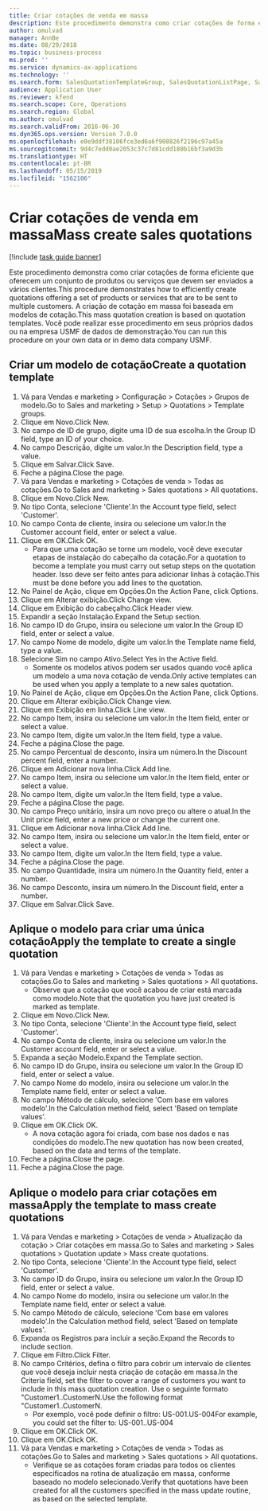 ```yaml
---
title: Criar cotações de venda em massa
description: Este procedimento demonstra como criar cotações de forma eficiente que oferecem um conjunto de produtos ou serviços que devem ser enviados a vários clientes.
author: omulvad
manager: AnnBe
ms.date: 08/29/2018
ms.topic: business-process
ms.prod: ''
ms.service: dynamics-ax-applications
ms.technology: ''
ms.search.form: SalesQuotationTemplateGroup, SalesQuotationListPage, SalesCreateQuotation, SalesQuotationTable, SysQueryForm
audience: Application User
ms.reviewer: kfend
ms.search.scope: Core, Operations
ms.search.region: Global
ms.author: omulvad
ms.search.validFrom: 2016-06-30
ms.dyn365.ops.version: Version 7.0.0
ms.openlocfilehash: e0e9ddf38106fce3ed6a6f908826f2196c97a45a
ms.sourcegitcommit: 9d4c7edd0ae2053c37c7d81cdd180b16bf3a9d3b
ms.translationtype: HT
ms.contentlocale: pt-BR
ms.lasthandoff: 05/15/2019
ms.locfileid: "1562106"
---
```

# <a name="mass-create-sales-quotations"></a><span data-ttu-id="e250b-103">Criar cotações de venda em massa</span><span class="sxs-lookup"><span data-stu-id="e250b-103">Mass create sales quotations</span></span>

[!include [task guide banner](../../includes/task-guide-banner.md)]

<span data-ttu-id="e250b-104">Este procedimento demonstra como criar cotações de forma eficiente que oferecem um conjunto de produtos ou serviços que devem ser enviados a vários clientes.</span><span class="sxs-lookup"><span data-stu-id="e250b-104">This procedure demonstrates how to efficiently create quotations offering a set of products or services that are to be sent to multiple customers.</span></span> <span data-ttu-id="e250b-105">A criação de cotação em massa foi baseada em modelos de cotação.</span><span class="sxs-lookup"><span data-stu-id="e250b-105">This mass quotation creation is based on quotation templates.</span></span> <span data-ttu-id="e250b-106">Você pode realizar esse procedimento em seus próprios dados ou na empresa USMF de dados de demonstração.</span><span class="sxs-lookup"><span data-stu-id="e250b-106">You can run this procedure on your own data or in demo data company USMF.</span></span>


## <a name="create-a-quotation-template"></a><span data-ttu-id="e250b-107">Criar um modelo de cotação</span><span class="sxs-lookup"><span data-stu-id="e250b-107">Create a quotation template</span></span>
1. <span data-ttu-id="e250b-108">Vá para Vendas e marketing > Configuração > Cotações > Grupos de modelo.</span><span class="sxs-lookup"><span data-stu-id="e250b-108">Go to Sales and marketing > Setup > Quotations > Template groups.</span></span>
2. <span data-ttu-id="e250b-109">Clique em Novo.</span><span class="sxs-lookup"><span data-stu-id="e250b-109">Click New.</span></span>
3. <span data-ttu-id="e250b-110">No campo de ID de grupo, digite uma ID de sua escolha.</span><span class="sxs-lookup"><span data-stu-id="e250b-110">In the Group ID field, type an ID of your choice.</span></span>
4. <span data-ttu-id="e250b-111">No campo Descrição, digite um valor.</span><span class="sxs-lookup"><span data-stu-id="e250b-111">In the Description field, type a value.</span></span>
5. <span data-ttu-id="e250b-112">Clique em Salvar.</span><span class="sxs-lookup"><span data-stu-id="e250b-112">Click Save.</span></span>
6. <span data-ttu-id="e250b-113">Feche a página.</span><span class="sxs-lookup"><span data-stu-id="e250b-113">Close the page.</span></span>
7. <span data-ttu-id="e250b-114">Vá para Vendas e marketing > Cotações de venda > Todas as cotações.</span><span class="sxs-lookup"><span data-stu-id="e250b-114">Go to Sales and marketing > Sales quotations > All quotations.</span></span>
8. <span data-ttu-id="e250b-115">Clique em Novo.</span><span class="sxs-lookup"><span data-stu-id="e250b-115">Click New.</span></span>
9. <span data-ttu-id="e250b-116">No tipo Conta, selecione 'Cliente'.</span><span class="sxs-lookup"><span data-stu-id="e250b-116">In the Account type field, select 'Customer'.</span></span>
10. <span data-ttu-id="e250b-117">No campo Conta de cliente, insira ou selecione um valor.</span><span class="sxs-lookup"><span data-stu-id="e250b-117">In the Customer account field, enter or select a value.</span></span>
11. <span data-ttu-id="e250b-118">Clique em OK.</span><span class="sxs-lookup"><span data-stu-id="e250b-118">Click OK.</span></span>
    * <span data-ttu-id="e250b-119">Para que uma cotação se torne um modelo, você deve executar etapas de instalação do cabeçalho da cotação.</span><span class="sxs-lookup"><span data-stu-id="e250b-119">For a quotation to become a template you must carry out  setup steps on the quotation header.</span></span> <span data-ttu-id="e250b-120">Isso deve ser feito antes para adicionar linhas à cotação.</span><span class="sxs-lookup"><span data-stu-id="e250b-120">This must be done before you add lines to the quotation.</span></span>   
12. <span data-ttu-id="e250b-121">No Painel de Ação, clique em Opções.</span><span class="sxs-lookup"><span data-stu-id="e250b-121">On the Action Pane, click Options.</span></span>
13. <span data-ttu-id="e250b-122">Clique em Alterar exibição.</span><span class="sxs-lookup"><span data-stu-id="e250b-122">Click Change view.</span></span>
14. <span data-ttu-id="e250b-123">Clique em Exibição do cabeçalho.</span><span class="sxs-lookup"><span data-stu-id="e250b-123">Click Header view.</span></span>
15. <span data-ttu-id="e250b-124">Expandir a seção Instalação.</span><span class="sxs-lookup"><span data-stu-id="e250b-124">Expand the Setup section.</span></span>
16. <span data-ttu-id="e250b-125">No campo ID do Grupo, insira ou selecione um valor.</span><span class="sxs-lookup"><span data-stu-id="e250b-125">In the Group ID field, enter or select a value.</span></span>
17. <span data-ttu-id="e250b-126">No campo Nome de modelo, digite um valor.</span><span class="sxs-lookup"><span data-stu-id="e250b-126">In the Template name field, type a value.</span></span>
18. <span data-ttu-id="e250b-127">Selecione Sim no campo Ativo.</span><span class="sxs-lookup"><span data-stu-id="e250b-127">Select Yes in the Active field.</span></span>
    * <span data-ttu-id="e250b-128">Somente os modelos ativos podem ser usados quando você aplica um modelo a uma nova cotação de venda.</span><span class="sxs-lookup"><span data-stu-id="e250b-128">Only active templates can be used when you apply a template to a new sales quotation.</span></span>  
19. <span data-ttu-id="e250b-129">No Painel de Ação, clique em Opções.</span><span class="sxs-lookup"><span data-stu-id="e250b-129">On the Action Pane, click Options.</span></span>
20. <span data-ttu-id="e250b-130">Clique em Alterar exibição.</span><span class="sxs-lookup"><span data-stu-id="e250b-130">Click Change view.</span></span>
21. <span data-ttu-id="e250b-131">Clique em Exibição em linha.</span><span class="sxs-lookup"><span data-stu-id="e250b-131">Click Line view.</span></span>
22. <span data-ttu-id="e250b-132">No campo Item, insira ou selecione um valor.</span><span class="sxs-lookup"><span data-stu-id="e250b-132">In the Item field, enter or select a value.</span></span>
23. <span data-ttu-id="e250b-133">No campo Item, digite um valor.</span><span class="sxs-lookup"><span data-stu-id="e250b-133">In the Item field, type a value.</span></span>
24. <span data-ttu-id="e250b-134">Feche a página.</span><span class="sxs-lookup"><span data-stu-id="e250b-134">Close the page.</span></span>
25. <span data-ttu-id="e250b-135">No campo Percentual de desconto, insira um número.</span><span class="sxs-lookup"><span data-stu-id="e250b-135">In the Discount percent field, enter a number.</span></span>
26. <span data-ttu-id="e250b-136">Clique em Adicionar nova linha.</span><span class="sxs-lookup"><span data-stu-id="e250b-136">Click Add line.</span></span>
27. <span data-ttu-id="e250b-137">No campo Item, insira ou selecione um valor.</span><span class="sxs-lookup"><span data-stu-id="e250b-137">In the Item field, enter or select a value.</span></span>
28. <span data-ttu-id="e250b-138">No campo Item, digite um valor.</span><span class="sxs-lookup"><span data-stu-id="e250b-138">In the Item field, type a value.</span></span>
29. <span data-ttu-id="e250b-139">Feche a página.</span><span class="sxs-lookup"><span data-stu-id="e250b-139">Close the page.</span></span>
30. <span data-ttu-id="e250b-140">No campo Preço unitário, insira um novo preço ou altere o atual.</span><span class="sxs-lookup"><span data-stu-id="e250b-140">In the Unit price field, enter a new price or change the current one.</span></span>
31. <span data-ttu-id="e250b-141">Clique em Adicionar nova linha.</span><span class="sxs-lookup"><span data-stu-id="e250b-141">Click Add line.</span></span>
32. <span data-ttu-id="e250b-142">No campo Item, insira ou selecione um valor.</span><span class="sxs-lookup"><span data-stu-id="e250b-142">In the Item field, enter or select a value.</span></span>
33. <span data-ttu-id="e250b-143">No campo Item, digite um valor.</span><span class="sxs-lookup"><span data-stu-id="e250b-143">In the Item field, type a value.</span></span>
34. <span data-ttu-id="e250b-144">Feche a página.</span><span class="sxs-lookup"><span data-stu-id="e250b-144">Close the page.</span></span>
35. <span data-ttu-id="e250b-145">No campo Quantidade, insira um número.</span><span class="sxs-lookup"><span data-stu-id="e250b-145">In the Quantity field, enter a number.</span></span>
36. <span data-ttu-id="e250b-146">No campo Desconto, insira um número.</span><span class="sxs-lookup"><span data-stu-id="e250b-146">In the Discount field, enter a number.</span></span>
37. <span data-ttu-id="e250b-147">Clique em Salvar.</span><span class="sxs-lookup"><span data-stu-id="e250b-147">Click Save.</span></span>

## <a name="apply-the-template-to-create-a-single-quotation"></a><span data-ttu-id="e250b-148">Aplique o modelo para criar uma única cotação</span><span class="sxs-lookup"><span data-stu-id="e250b-148">Apply the template to create a single quotation</span></span>
1. <span data-ttu-id="e250b-149">Vá para Vendas e marketing > Cotações de venda > Todas as cotações.</span><span class="sxs-lookup"><span data-stu-id="e250b-149">Go to Sales and marketing > Sales quotations > All quotations.</span></span>
    * <span data-ttu-id="e250b-150">Observe que a cotação que você acabou de criar está marcada como modelo.</span><span class="sxs-lookup"><span data-stu-id="e250b-150">Note that the quotation you have just created is marked as template.</span></span>  
2. <span data-ttu-id="e250b-151">Clique em Novo.</span><span class="sxs-lookup"><span data-stu-id="e250b-151">Click New.</span></span>
3. <span data-ttu-id="e250b-152">No tipo Conta, selecione 'Cliente'.</span><span class="sxs-lookup"><span data-stu-id="e250b-152">In the Account type field, select 'Customer'.</span></span>
4. <span data-ttu-id="e250b-153">No campo Conta de cliente, insira ou selecione um valor.</span><span class="sxs-lookup"><span data-stu-id="e250b-153">In the Customer account field, enter or select a value.</span></span>
5. <span data-ttu-id="e250b-154">Expanda a seção Modelo.</span><span class="sxs-lookup"><span data-stu-id="e250b-154">Expand the Template section.</span></span>
6. <span data-ttu-id="e250b-155">No campo ID do Grupo, insira ou selecione um valor.</span><span class="sxs-lookup"><span data-stu-id="e250b-155">In the Group ID field, enter or select a value.</span></span>
7. <span data-ttu-id="e250b-156">No campo Nome do modelo, insira ou selecione um valor.</span><span class="sxs-lookup"><span data-stu-id="e250b-156">In the Template name field, enter or select a value.</span></span>
8. <span data-ttu-id="e250b-157">No campo Método de cálculo, selecione 'Com base em valores modelo'.</span><span class="sxs-lookup"><span data-stu-id="e250b-157">In the Calculation method field, select 'Based on template values'.</span></span>
9. <span data-ttu-id="e250b-158">Clique em OK.</span><span class="sxs-lookup"><span data-stu-id="e250b-158">Click OK.</span></span>
    * <span data-ttu-id="e250b-159">A nova cotação agora foi criada, com base nos dados e nas condições do modelo.</span><span class="sxs-lookup"><span data-stu-id="e250b-159">The new quotation has now been created, based on the data and terms of the template.</span></span>  
10. <span data-ttu-id="e250b-160">Feche a página.</span><span class="sxs-lookup"><span data-stu-id="e250b-160">Close the page.</span></span>
11. <span data-ttu-id="e250b-161">Feche a página.</span><span class="sxs-lookup"><span data-stu-id="e250b-161">Close the page.</span></span>

## <a name="apply-the-template-to-mass-create-quotations"></a><span data-ttu-id="e250b-162">Aplique o modelo para criar cotações em massa</span><span class="sxs-lookup"><span data-stu-id="e250b-162">Apply the template to mass create quotations</span></span>
1. <span data-ttu-id="e250b-163">Vá para Vendas e marketing > Cotações de venda > Atualização da cotação > Criar cotações em massa.</span><span class="sxs-lookup"><span data-stu-id="e250b-163">Go to Sales and marketing > Sales quotations > Quotation update > Mass create quotations.</span></span>
2. <span data-ttu-id="e250b-164">No tipo Conta, selecione 'Cliente'.</span><span class="sxs-lookup"><span data-stu-id="e250b-164">In the Account type field, select 'Customer'.</span></span>
3. <span data-ttu-id="e250b-165">No campo ID do Grupo, insira ou selecione um valor.</span><span class="sxs-lookup"><span data-stu-id="e250b-165">In the Group ID field, enter or select a value.</span></span>
4. <span data-ttu-id="e250b-166">No campo Nome do modelo, insira ou selecione um valor.</span><span class="sxs-lookup"><span data-stu-id="e250b-166">In the Template name field, enter or select a value.</span></span>
5. <span data-ttu-id="e250b-167">No campo Método de cálculo, selecione 'Com base em valores modelo'.</span><span class="sxs-lookup"><span data-stu-id="e250b-167">In the Calculation method field, select 'Based on template values'.</span></span>
6. <span data-ttu-id="e250b-168">Expanda os Registros para incluir a seção.</span><span class="sxs-lookup"><span data-stu-id="e250b-168">Expand the Records to include section.</span></span>
7. <span data-ttu-id="e250b-169">Clique em Filtro.</span><span class="sxs-lookup"><span data-stu-id="e250b-169">Click Filter.</span></span>
8. <span data-ttu-id="e250b-170">No campo Critérios, defina o filtro para cobrir um intervalo de clientes que você deseja incluir nesta criação de cotação em massa.</span><span class="sxs-lookup"><span data-stu-id="e250b-170">In the Criteria field, set the filter to cover a range of customers you want to include in this mass quotation creation.</span></span> <span data-ttu-id="e250b-171">Use o seguinte formato "Customer1..CustomerN.</span><span class="sxs-lookup"><span data-stu-id="e250b-171">Use the following format "Customer1..CustomerN.</span></span>
    * <span data-ttu-id="e250b-172">Por exemplo, você pode definir o filtro: US-001.US-004</span><span class="sxs-lookup"><span data-stu-id="e250b-172">For example, you could set the filter to: US-001..US-004</span></span>  
9. <span data-ttu-id="e250b-173">Clique em OK.</span><span class="sxs-lookup"><span data-stu-id="e250b-173">Click OK.</span></span>
10. <span data-ttu-id="e250b-174">Clique em OK.</span><span class="sxs-lookup"><span data-stu-id="e250b-174">Click OK.</span></span>
11. <span data-ttu-id="e250b-175">Vá para Vendas e marketing > Cotações de venda > Todas as cotações.</span><span class="sxs-lookup"><span data-stu-id="e250b-175">Go to Sales and marketing > Sales quotations > All quotations.</span></span>
    * <span data-ttu-id="e250b-176">Verifique se as cotações foram criadas para todos os clientes especificados na rotina de atualização em massa, conforme baseado no modelo selecionado.</span><span class="sxs-lookup"><span data-stu-id="e250b-176">Verify that quotations have been created for all the customers specified in the mass update routine, as based on the selected template.</span></span>  

